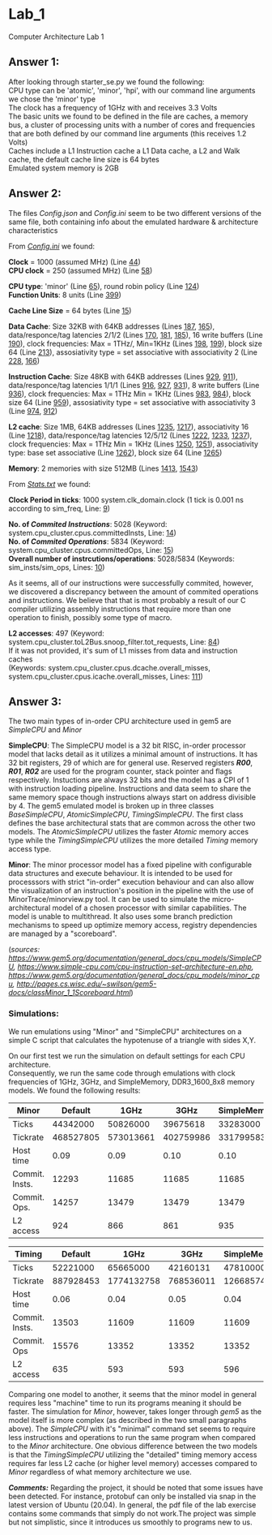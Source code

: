 # Lab_1
Computer Architecture Lab 1

## Answer 1:
After looking through starter_se.py we found the following:  
CPU type can be 'atomic', 'minor', 'hpi', with our command line arguments we chose the 'minor' type  
The clock has a frequency of 1GHz with and receives 3.3 Volts  
The basic units we found to be defined in the file are caches, a memory bus, a cluster of processing units with a number of cores and frequencies that are both defined by our command line arguments (this receives 1.2 Volts)  
Caches include a L1 Instruction cache a L1 Data cache, a L2 and Walk cache, the default cache line size is 64 bytes  
Emulated system memory is 2GB  

## Answer 2:
The files _Config.json_ and _Config.ini_ seem to be two different versions of the same file, both containing info about the emulated hardware & architecture characteristics  

From [_Config.ini_](Stats/starterConfig.ini) we found:  
  
**Clock** = 1000 (assumed MHz) (Line [44](Stats/starterConfig.ini#L44))  
**CPU clock** = 250 (assumed MHz) (Line [58](Stats/starterConfig.ini#L58))  
  
**CPU type**: 'minor' (Line [65](Stats/starterConfig.ini#L65)), round robin policy (Line [124](Stats/starterConfig.ini#L124))  
**Function Units**: 8 units (Line [399](Stats/starterConfig.ini#L399))  
  
**Cache Line Size** = 64 bytes (Line [15](Stats/starterConfig.ini#L15))  
  
**Data Cache**: Size 32KB with 64KB addresses (Lines [187](Stats/starterConfig.ini#L187), [165](Stats/starterConfig.ini#L165)), data/responce/tag latencies 2/1/2 (Lines [170](Stats/starterConfig.ini#L170), [181](Stats/starterConfig.ini#L181), [185](Stats/starterConfig.ini#L185)), 16 write buffers (Line [190](Stats/starterConfig.ini#L190)), clock frequencies: Max = 1THz/, Min=1KHz (Lines [198](Stats/starterConfig.ini#L198), [199](Stats/starterConfig.ini#L199)), block size 64 (Line [213](Stats/starterConfig.ini#L213)), assosiativity type = set associative with associativity 2 (Line [228](Stats/starterConfig.ini#L228), [166](Stats/starterConfig.ini#L166))  
  
**Instruction Cache**: Size 48KB with 64KB addresses (Lines [929](Stats/starterConfig.ini#L929), [911](Stats/starterConfig.ini#L911)), data/responce/tag latencies 1/1/1 (Lines [916](Stats/starterConfig.ini#L916), [927](Stats/starterConfig.ini#L927), [931](Stats/starterConfig.ini#L931)), 8 write buffers (Line [936](Stats/starterConfig.ini#L936)), clock frequencies: Max = 1THz Min = 1KHz (Lines [983](Stats/starterConfig.ini#L983), [984](Stats/starterConfig.ini#L984)), block size 64 (Line [959](Stats/starterConfig.ini#L959)), assosiativity type =  set associative with associativity 3 (Line [974](Stats/starterConfig.ini#L974), [912](Stats/starterConfig.ini#L912))  
  
**L2 cache**: Size 1MB, 64KB addresses (Lines [1235](Stats/starterConfig.ini#L1235), [1217](Stats/starterConfig.ini#L1217)), associativity 16 (Line [1218](Stats/starterConfig.ini#L1218)), data/responce/tag latencies 12/5/12 (Lines [1222](Stats/starterConfig.ini#L1222), [1233](Stats/starterConfig.ini#L1233), [1237](Stats/starterConfig.ini#L1237)), clock frequencies: Max = 1THz Min = 1KHz (Lines [1250](Stats/starterConfig.ini#L1250), [1251](Stats/starterConfig.ini#L1251)), associativity type: base set associative (Line [1262](Stats/starterConfig.ini#L1262)), block size 64 (Line [1265](Stats/starterConfig.ini#L1265))  
  
**Memory**: 2 memories with size 512MB (Lines [1413](Stats/starterConfig.ini#L1413), [1543](Stats/starterConfig.ini#L1543))  
  
From [_Stats.txt_](Stats/starterStats.txt) we found:  
  
**Clock Period in ticks**: 1000 system.clk_domain.clock (1 tick is 0.001 ns according to sim_freq, Line: [9](Stats/starterStats.txt#L9))  
  
**No. of _Commited Instructions_**: 5028 (Keyword: system.cpu_cluster.cpus.committedInsts, Line: [14](Stats/starterStats.txt#L14))  
**No. of _Commited Operations_**: 5834 (Keyword: system.cpu_cluster.cpus.committedOps, Line: [15](Stats/starterStats.txt#L15))  
**Overall number of instrcutions/operations**: 5028/5834 (Keywords: sim_insts/sim_ops, Lines: [10](Stats/starterStats.txt#L10))  
  
As it seems, all of our instructions were successfully commited, however, we discovered a discrepancy between the amount of commited operations and instructions. We believe that that is most probably a result of our C compiler utilizing assembly instructions that require more than one operation to finish, possibly some type of macro.  
  
**L2 accesses**: 497 (Keyword: system.cpu_cluster.toL2Bus.snoop_filter.tot_requests, Line: [84](Stats/starterStats.txt#L84))  
If it was not provided, it's sum of L1 misses from data and instruction caches  
(Keywords: system.cpu_cluster.cpus.dcache.overall_misses, system.cpu_cluster.cpus.icache.overall_misses, Lines: [111](Stats/starterStats.txt#L111))  

## Answer 3:  
The two main types of in-order CPU architecture used in gem5 are _SimpleCPU_ and _Minor_  

**SimpleCPU**: The SimpleCPU model is a 32 bit RISC, in-order processor model that lacks detail as it utilizes a minimal amount of instructions. It has 32 bit registers, 29 of which are for general use. Reserved registers **_R00_**, **_R01_**, **_R02_** are used for the program counter, stack pointer and flags respectively. Instuctions are always 32 bits and the model has a CPI of 1 with instruction loading pipeline. Instructions and data seem to share the same memory space though instructions always start on address divisible by 4. The gem5 emulated model is broken up in three classes _BaseSimpleCPU_, _AtomicSimpleCPU_, _TimingSimpleCPU_. The first class defines the base architectural stats that are common across the other two models. The _AtomicSimpleCPU_ utilizes the faster _Atomic_ memory acces type while the _TimingSimpleCPU_ utilizes the more detailed _Timing_ memory access type.  

**Minor**: The minor processor model has a fixed pipeline with configurable data structures and execute behaviour. It is intended to be used for processsors with strict "in-order" execution behaviour and can also allow the visualization of an instruction's position in the pipeline with the use of MinorTrace/minorview.py tool. It can be used to simulate the micro-architectural model of a chosen processor with similar capabilities. The model is unable to multithread. It also uses some branch prediction mechanisms to speed up optimize memory access, registry dependencies are managed by a "scoreboard".  
  
(_sources: https://www.gem5.org/documentation/general_docs/cpu_models/SimpleCPU, https://www.simple-cpu.com/cpu-instruction-set-architecture-en.php, https://www.gem5.org/documentation/general_docs/cpu_models/minor_cpu, http://pages.cs.wisc.edu/~swilson/gem5-docs/classMinor_1_1Scoreboard.html_)  

### Simulations:  
We run emulations using "Minor" and "SimpleCPU" architectures on a simple C script that calculates the hypotenuse of a triangle with sides X,Y.  

On our first test we run the simulation on default settings for each CPU architecture.  
Consequently, we run the same code through emulations with clock frequencies of 1GHz, 3GHz, and SimpleMemory, DDR3_1600_8x8 memory models. We found the following results:  
  
| Minor          | Default   |    1GHz    |    3GHz    | SimpleMemory |    DDR3     |
|----------------|-----------|------------|------------|--------------|-------------|
| Ticks          | 44342000  | 50826000   | 39675618   | 33283000     | 42042000    |
| Tickrate       | 468527805 | 573013661  | 402759986  | 331799583    | 425173254   |
| Host time      | 0.09      | 0.09       | 0.10       | 0.10         | 0.10        |
| Commit. Insts. | 12293     | 11685      | 11685      | 11685        | 11685       |
| Commit. Ops.   | 14257     | 13479      | 13479      | 13479        | 13479       |
| L2 access      | 924       | 866        | 861        | 935          | 866         |
  
| Timing         | Default   |    1GHz    |    3GHz    | SimpleMemory |    DDR3     |
|----------------|-----------|------------|------------|--------------|-------------|
| Ticks          | 52221000  | 65665000   |  42160131  |   47810000   |  39945000   |
| Tickrate       | 887928453 | 1774132758 |  768536011 |   1266857438 |  714996338  |
| Host time      | 0.06      | 0.04       |  0.05      |   0.04       |  0.06       |
| Commit. Insts. | 13503     | 11609      |  11609     |   11609      |  11609      |
| Commit. Ops    | 15576     | 13352      |  13352     |   13352      |  13352      |
| L2 access      | 635       | 593        |  593       |   596        |  593        |

Comparing one model to another, it seems that the minor model in general requires less "machine" time to run its programs meaning it should be faster. The simulation for _Minor_, however, takes longer through _gem5_ as the model itself is more complex (as described in the two small paragraphs above). The _SimpleCPU_ with it's "minimal" command set seems to require less instructions and operations to run the same program when compared to the _Minor_ architecture. One obvious difference between the two models is that the _TimingSimpleCPU_ utilizing the "detailed" timing memory access requires far less L2 cache (or higher level memory) accesses compared to _Minor_ regardless of what memory architecture we use.  

**_Comments:_**
Regarding the project, it should be noted that some issues have been detected. For instance, protobuf can only be installed via snap in the latest version of Ubuntu (20.04). In general, the pdf file of the lab exercise contains some commands that simply do not work.The project was simple but not simplistic, since it introduces us smoothly to programs new to us.
